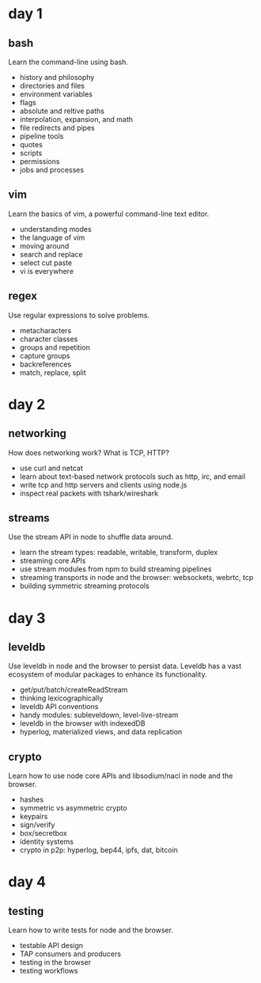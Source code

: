 # day 1

## bash

Learn the command-line using bash.

* history and philosophy
* directories and files
* environment variables
* flags
* absolute and reltive paths
* interpolation, expansion, and math
* file redirects and pipes
* pipeline tools
* quotes
* scripts
* permissions
* jobs and processes

## vim

Learn the basics of vim, a powerful command-line text editor.

* understanding modes
* the language of vim
* moving around
* search and replace
* select cut paste
* vi is everywhere

## regex

Use regular expressions to solve problems.

* metacharacters
* character classes
* groups and repetition
* capture groups
* backreferences
* match, replace, split

# day 2

## networking

How does networking work? What is TCP, HTTP?

* use curl and netcat
* learn about text-based network protocols such as http, irc, and email
* write tcp and http servers and clients using node.js
* inspect real packets with tshark/wireshark

## streams

Use the stream API in node to shuffle data around.

* learn the stream types: readable, writable, transform, duplex
* streaming core APIs
* use stream modules from npm to build streaming pipelines
* streaming transports in node and the browser: websockets, webrtc, tcp
* building symmetric streaming protocols

# day 3

## leveldb

Use leveldb in node and the browser to persist data. Leveldb has a vast
ecosystem of modular packages to enhance its functionality.

* get/put/batch/createReadStream
* thinking lexicographically
* leveldb API conventions
* handy modules: subleveldown, level-live-stream
* leveldb in the browser with indexedDB
* hyperlog, materialized views, and data replication

## crypto

Learn how to use node core APIs and libsodium/nacl in node and the browser.

* hashes
* symmetric vs asymmetric crypto
* keypairs
* sign/verify
* box/secretbox
* identity systems
* crypto in p2p: hyperlog, bep44, ipfs, dat, bitcoin

# day 4

## testing

Learn how to write tests for node and the browser.

* testable API design
* TAP consumers and producers
* testing in the browser
* testing workflows

